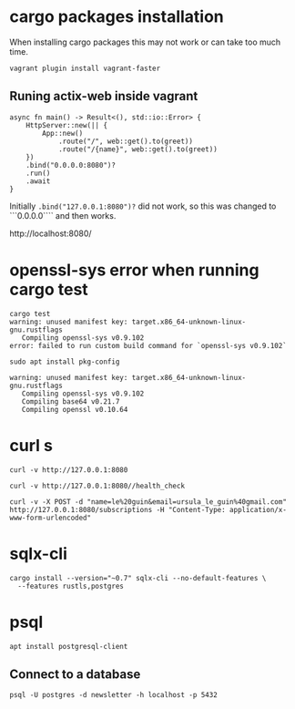 
# cargo packages installation

When installing cargo packages this may not work or can take too much time.

```
vagrant plugin install vagrant-faster
```

## Runing actix-web inside vagrant
```
async fn main() -> Result<(), std::io::Error> {
    HttpServer::new(|| {
        App::new()
            .route("/", web::get().to(greet))
            .route("/{name}", web::get().to(greet))
    })
    .bind("0.0.0.0:8080")?
    .run()
    .await
}
```
Initially ```.bind("127.0.0.1:8080")?``` did not  work, so this was changed to ```0.0.0.0```` and then works.

http://localhost:8080/



# openssl-sys error when running cargo test
```
cargo test
warning: unused manifest key: target.x86_64-unknown-linux-gnu.rustflags
   Compiling openssl-sys v0.9.102
error: failed to run custom build command for `openssl-sys v0.9.102`
```
```
sudo apt install pkg-config
```
```
warning: unused manifest key: target.x86_64-unknown-linux-gnu.rustflags
   Compiling openssl-sys v0.9.102
   Compiling base64 v0.21.7
   Compiling openssl v0.10.64
```

# curl s
```
curl -v http://127.0.0.1:8080
```

```
curl -v http://127.0.0.1:8080//health_check
```

```
curl -v -X POST -d "name=le%20guin&email=ursula_le_guin%40gmail.com" http://127.0.0.1:8080/subscriptions -H "Content-Type: application/x-www-form-urlencoded"
```


# sqlx-cli
```
cargo install --version="~0.7" sqlx-cli --no-default-features \
  --features rustls,postgres
```

# psql
```
apt install postgresql-client
```
## Connect to a database
```
psql -U postgres -d newsletter -h localhost -p 5432
```